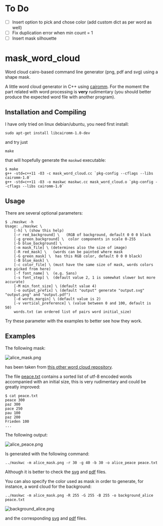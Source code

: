 # To Do
- [ ] Insert option to pick and chose color (add custom dict as per word as well)
- [ ] Fix duplication error when min count = 1
- [ ] Insert mask silhouette

# mask_word_cloud
Word cloud cairo-based command line generator (png, pdf and svg) using a shape mask.

A little word cloud generator in C++ using [cairomm](http://cairographics.org/cairomm/). For the moment the part related with word processing is **very** rudimentary (you should better produce the expected word file with another program).

## Installation and Compiling

I have only tried on linux debian/ubuntu, you need first install:

    sudo apt-get install libcairomm-1.0-dev

and try just

    make
	
that will hopefully generate the `maskwd` executable:

    $ make
    g++ -std=c++11 -O3 -c mask_word_cloud.cc `pkg-config --cflags --libs cairomm-1.0`
    g++ -std=c++11 -O3 -o maskwc maskwc.cc mask_word_cloud.o `pkg-config --cflags --libs cairomm-1.0`

## Usage

There are several optional parameters:

```
$ ./maskwc -h
Usage: ./maskwc \
	[-h] \ (show this help)
	[-r red_background] \   (RGB of background, default 0 0 0 black
	[-g green_background] \  color components in scale 0-255
	[-b blue_background] \
	[-m mask_file] \ (determines also the size of image)
	[-R red_mask] \   (words can be painted where mask
	[-G green_mask] \  has this RGB color, default 0 0 0 black)
	[-B blue_mask] \
	[-c color_file] \ (must have the same size of mask, words colors are picked from here)
	[-f font_name] \  (e.g. Sans)
	[-s font_step] \  (default value 2, 1 is somewhat slower but more accurate)
	[-M min_font_size] \ (default value 4)
	[-o output_prefix] \ (default "output" generate "output.svg" "output.png" and "output.pdf") 
	[-d words_margin] \ (default value is 2)
	[-v vertical_preference] \ (value between 0 and 100, default is 50)
	words.txt (an ordered list of pairs word initial_size)
```

Try these parameter with the examples to better see how they work.

## Examples

The following mask:

![alice_mask.png](EXAMPLES/alice_mask.png)

has been taken from [this other word cloud repository](https://github.com/amueller/word_cloud).

The file [peace.txt](EXAMPLES/peace.txt) contains a sorted list of utf-8 encoded words accompanied with an initial size, this is very rudimentary and could be greatly improved:

```
$ cat peace.txt
peace 300
paz 300
pace 250
pau 100
paz 200
Frieden 100
...
```

The following output:

![alice_peace.png](EXAMPLES/alice_peace.png)

Is generated with the following command:

    ../maskwc -m alice_mask.png -r 30 -g 40 -b 30 -o alice_peace peace.txt

Although it is better to check the [svg](EXAMPLES/alice_peace.svg) and [pdf](EXAMPLES/alice_peace.pdf) files.

You can also specify the color used as mask in order to generate, for instance, a word cloud for the background:

    ../maskwc -m alice_mask.png -R 255 -G 255 -B 255 -o background_alice peace.txt

![background_alice.png](EXAMPLES/background_alice.png)

and the corresponding [svg](EXAMPLES/background_alice.svg) and [pdf](EXAMPLES/background_alice.pdf) files.

